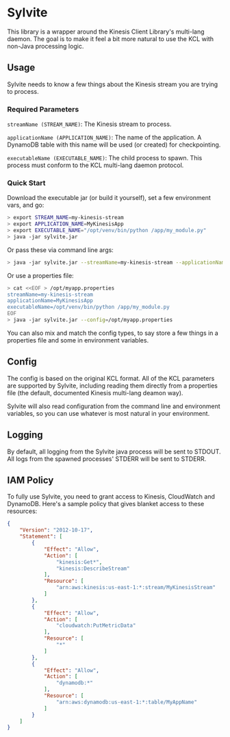 # Sylvite

This library is a wrapper around the Kinesis Client Library's multi-lang daemon.  The goal is to make it feel a bit more natural to use the KCL with non-Java processing logic.

## Usage

Sylvite needs to know a few things about the Kinesis stream you are trying to process.

### Required Parameters

`streamName (STREAM_NAME)`: The Kinesis stream to process.

`applicationName (APPLICATION_NAME)`: The name of the application.  A DynamoDB table with this name will be used (or created) for checkpointing.

`executableName (EXECUTABLE_NAME)`: The child process to spawn.  This process must conform to the KCL multi-lang daemon protocol.


### Quick Start
Download the executable jar (or build it yourself), set a few environment vars, and go:

```sh
> export STREAM_NAME=my-kinesis-stream
> export APPLICATION_NAME=MyKinesisApp
> export EXECUTABLE_NAME="/opt/venv/bin/python /app/my_module.py"
> java -jar sylvite.jar
```

Or pass these via command line args:

```sh
> java -jar sylvite.jar --streamName=my-kinesis-stream --applicationName=MyKinesisApp --executableName="/opt/venv/bin/python /app/my_module.py"
```

Or use a properties file:

```sh
> cat <<EOF > /opt/myapp.properties
streamName=my-kinesis-stream
applicationName=MyKinesisApp
executableName=/opt/venv/bin/python /app/my_module.py
EOF
> java -jar sylvite.jar --config=/opt/myapp.properties
```

You can also mix and match the config types, to say store a few things in a properties file and some in environment variables.

## Config

The config is based on the original KCL format.  All of the KCL parameters are supported by Sylvite, including reading them directly from a properties file (the default, documented Kinesis multi-lang deamon way).

Sylvite will also read configuration from the command line and environment variables, so you can use whatever is most natural in your environment.

## Logging

By default, all logging from the Sylvite java process will be sent to STDOUT.  All logs from the spawned processes' STDERR will be sent to STDERR.

## IAM Policy

To fully use Sylvite, you need to grant access to Kinesis, CloudWatch and DynamoDB.  Here's a sample policy that gives blanket access to these resources:

```json
{
    "Version": "2012-10-17",
    "Statement": [
        {
            "Effect": "Allow",
            "Action": [
                "kinesis:Get*",
                "kinesis:DescribeStream"
            ],
            "Resource": [
                "arn:aws:kinesis:us-east-1:*:stream/MyKinesisStream"
            ]
        },
        {
            "Effect": "Allow",
            "Action": [
                "cloudwatch:PutMetricData"
            ],
            "Resource": [
                "*"
            ]
        },
        {
            "Effect": "Allow",
            "Action": [
                "dynamodb:*"
            ],
            "Resource": [
                "arn:aws:dynamodb:us-east-1:*:table/MyAppName"
            ]
        }
    ]
}
```
